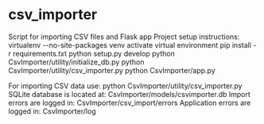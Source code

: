 # csv_importer
Script for importing CSV files and Flask app 
Project setup instructions:
    virtualenv --no-site-packages venv
    activate virtual environment
    pip install -r requirements.txt
    python setup.py develop
    python CsvImporter/utility/initialize_db.py
    python CsvImporter/utility/csv_importer.py
    python CsvImporter/app.py

For importing CSV data use: python CsvImporter/utility/csv_importer.py
SQLite database is located at: CsvImporter/models/csvimporter.db
Import errors are logged in: CsvImporter/csv_import/errors
Application errors are logged in: CsvImporter/log